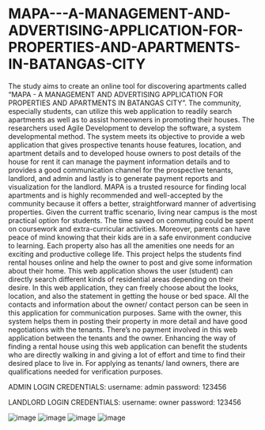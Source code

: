 # MAPA---A-MANAGEMENT-AND-ADVERTISING-APPLICATION-FOR-PROPERTIES-AND-APARTMENTS-IN-BATANGAS-CITY


The study aims to create an online tool for discovering apartments called “MAPA - A MANAGEMENT AND ADVERTISING APPLICATION FOR PROPERTIES AND APARTMENTS IN BATANGAS CITY”. The community, especially students, can utilize this web application to readily search apartments as well as to assist homeowners in promoting their houses. The researchers used Agile Development to develop the software, a system developmental method. The system meets its objective to provide a web application that gives prospective tenants house features, location, and apartment details and to developed house owners to post details of the house for rent it can manage the payment information details and to provides a good communication channel for the prospective tenants, landlord, and admin and lastly is to generate payment reports and visualization for the landlord. MAPA is a trusted resource for finding local apartments and is highly recommended and well-accepted by the community because it offers a better, straightforward manner of advertising properties. Given the current traffic scenario, living near campus is the most practical option for students. The time saved on commuting could be spent on coursework and extra-curricular activities. Moreover, parents can have peace of mind knowing that their kids are in a safe environment conducive to learning. Each property also has all the amenities one needs for an exciting and productive college life. This project helps the students find rental houses online and help the owner to post and give some information about their home. This web application shows the user (student) can directly search different kinds of residential areas depending on their desire. In this web application, they can freely choose about the looks, location, and also the statement in getting the house or bed space. All the contacts and information about the owner/ contact person can be seen in this application for communication purposes. Same with the owner, this system helps them in posting their property in more detail and have good negotiations with the tenants. There’s no payment involved in this web application between the tenants and the owner. Enhancing the way of finding a rental house using this web application can benefit the students who are directly walking in and giving a lot of effort and time to find their desired place to live in. For applying as tenants/ land owners, there are qualifications needed for verification purposes.

ADMIN LOGIN CREDENTIALS: 
username: admin
password: 123456

LANDLORD LOGIN CREDENTIALS: 
username: owner
password: 123456


![image](https://github.com/JuliusRonquillo/MAPA---A-MANAGEMENT-AND-ADVERTISING-APPLICATION-FOR-PROPERTIES-AND-APARTMENTS-IN-BATANGAS-CITY/assets/102709505/b3d672ff-e6a2-43a2-ae7f-34efbee45c00)
![image](https://github.com/JuliusRonquillo/MAPA---A-MANAGEMENT-AND-ADVERTISING-APPLICATION-FOR-PROPERTIES-AND-APARTMENTS-IN-BATANGAS-CITY/assets/102709505/f9e0e045-b715-4752-b29c-965dc005d19d)
![image](https://github.com/JuliusRonquillo/MAPA---A-MANAGEMENT-AND-ADVERTISING-APPLICATION-FOR-PROPERTIES-AND-APARTMENTS-IN-BATANGAS-CITY/assets/102709505/8a0fb880-485b-4302-beeb-7bf6a19a0b12)
![image](https://github.com/JuliusRonquillo/MAPA---A-MANAGEMENT-AND-ADVERTISING-APPLICATION-FOR-PROPERTIES-AND-APARTMENTS-IN-BATANGAS-CITY/assets/102709505/dc280c3a-8cca-4b64-9f11-6dccd367d341)
